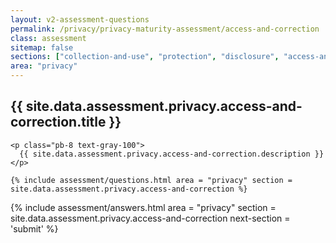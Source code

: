 ```yaml
---
layout: v2-assessment-questions
permalink: /privacy/privacy-maturity-assessment/access-and-correction
class: assessment
sitemap: false
sections: ["collection-and-use", "protection", "disclosure", "access-and-correction"]
area: "privacy"
---
```


<div class="bg-black">
  <div class="pt-10 px-6 md:px-10 border-b-[1px] border-b-amber-400">
    <h2 class="text-3xl font-semibold pb-2">
      {{ site.data.assessment.privacy.access-and-correction.title }}
    </h2>

    <p class="pb-8 text-gray-100">
      {{ site.data.assessment.privacy.access-and-correction.description }}
    </p>

    {% include assessment/questions.html area = "privacy" section = site.data.assessment.privacy.access-and-correction %}
  </div>
</div>

<div class="px-6 md:px-10 pb-5">
  {% include assessment/answers.html area = "privacy" section = site.data.assessment.privacy.access-and-correction next-section = 'submit' %}
</div>
